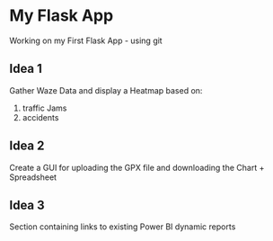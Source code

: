 # My Flask App
Working on my First Flask App - using git

## Idea 1
Gather Waze Data and display a Heatmap based on:
1) traffic Jams
2) accidents

## Idea 2
Create a GUI for uploading the GPX file and downloading the Chart + Spreadsheet

## Idea 3
Section containing links to existing Power BI dynamic reports